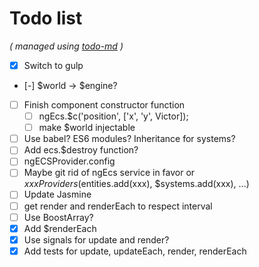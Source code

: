 # Todo list

_\( managed using [todo-md](https://github.com/Hypercubed/todo-md) \)_

- [x] Switch to gulp
- [-] $world -> $engine?
- [ ] Finish component constructor function
  - [ ] ngEcs.$c('position', ['x', 'y', Victor]);
  - [ ] make $world injectable
- [ ] Use babel? ES6 modules?  Inheritance for systems?
- [ ] Add ecs.$destroy function?
- [ ] ngECSProvider.config
- [ ] Maybe git rid of ngEcs service in favor or $xxx Providers ($entities.add(xxx), $systems.add(xxx), ...)
- [ ] Update Jasmine
- [ ] get render and renderEach to respect interval
- [ ] Use BoostArray?
- [x] Add $renderEach
- [x] Use signals for update and render?
- [x] Add tests for update, updateEach, render, renderEach
